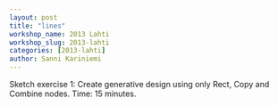 ```yaml
---
layout: post
title: "lines"
workshop_name: 2013 Lahti
workshop_slug: 2013-lahti
categories: [2013-lahti]
author: Sanni Kariniemi
---
```

Sketch exercise 1: Create generative design using only Rect, Copy and Combine nodes. Time: 15 minutes. 
